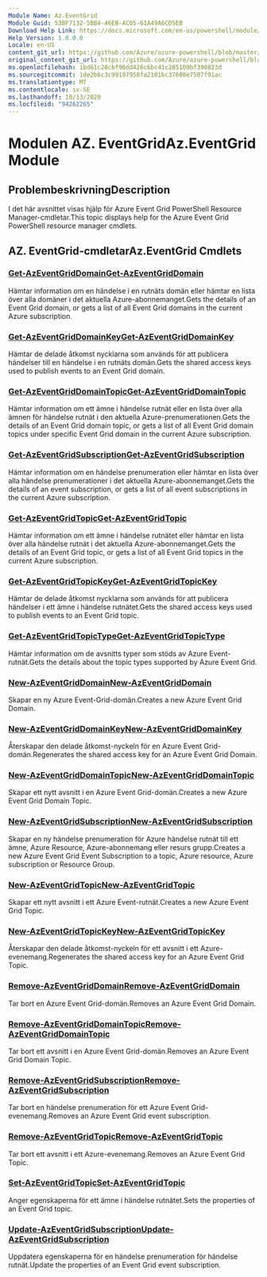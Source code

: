 ```yaml
---
Module Name: Az.EventGrid
Module Guid: 53BF7132-5BB4-46EB-AC05-61A49A6CD5EB
Download Help Link: https://docs.microsoft.com/en-us/powershell/module/az.eventgrid
Help Version: 1.0.0.0
Locale: en-US
content_git_url: https://github.com/Azure/azure-powershell/blob/master/src/EventGrid/EventGrid/help/Az.EventGrid.md
original_content_git_url: https://github.com/Azure/azure-powershell/blob/master/src/EventGrid/EventGrid/help/Az.EventGrid.md
ms.openlocfilehash: 1bd61c28cbf96dd426c6bc41c205109bf390823d
ms.sourcegitcommit: 1de2b6c3c99197958fa2101bc37680e7507f91ac
ms.translationtype: MT
ms.contentlocale: sv-SE
ms.lasthandoff: 10/13/2020
ms.locfileid: "94262265"
---
```

# <span data-ttu-id="863a7-101">Modulen AZ. EventGrid</span><span class="sxs-lookup"><span data-stu-id="863a7-101">Az.EventGrid Module</span></span>
## <span data-ttu-id="863a7-102">Problembeskrivning</span><span class="sxs-lookup"><span data-stu-id="863a7-102">Description</span></span>
<span data-ttu-id="863a7-103">I det här avsnittet visas hjälp för Azure Event Grid PowerShell Resource Manager-cmdletar.</span><span class="sxs-lookup"><span data-stu-id="863a7-103">This topic displays help for the Azure Event Grid PowerShell resource manager cmdlets.</span></span>

## <span data-ttu-id="863a7-104">AZ. EventGrid-cmdletar</span><span class="sxs-lookup"><span data-stu-id="863a7-104">Az.EventGrid Cmdlets</span></span>
### [<span data-ttu-id="863a7-105">Get-AzEventGridDomain</span><span class="sxs-lookup"><span data-stu-id="863a7-105">Get-AzEventGridDomain</span></span>](Get-AzEventGridDomain.md)
<span data-ttu-id="863a7-106">Hämtar information om en händelse i en rutnäts domän eller hämtar en lista över alla domäner i det aktuella Azure-abonnemanget.</span><span class="sxs-lookup"><span data-stu-id="863a7-106">Gets the details of an Event Grid domain, or gets a list of all Event Grid domains in the current Azure subscription.</span></span>

### [<span data-ttu-id="863a7-107">Get-AzEventGridDomainKey</span><span class="sxs-lookup"><span data-stu-id="863a7-107">Get-AzEventGridDomainKey</span></span>](Get-AzEventGridDomainKey.md)
<span data-ttu-id="863a7-108">Hämtar de delade åtkomst nycklarna som används för att publicera händelser till en händelse i en rutnäts domän.</span><span class="sxs-lookup"><span data-stu-id="863a7-108">Gets the shared access keys used to publish events to an Event Grid domain.</span></span>

### [<span data-ttu-id="863a7-109">Get-AzEventGridDomainTopic</span><span class="sxs-lookup"><span data-stu-id="863a7-109">Get-AzEventGridDomainTopic</span></span>](Get-AzEventGridDomainTopic.md)
<span data-ttu-id="863a7-110">Hämtar information om ett ämne i händelse rutnät eller en lista över alla ämnen för händelse rutnät i den aktuella Azure-prenumerationen.</span><span class="sxs-lookup"><span data-stu-id="863a7-110">Gets the details of an Event Grid domain topic, or gets a list of all Event Grid domain topics under specific Event Grid domain in the current Azure subscription.</span></span>

### [<span data-ttu-id="863a7-111">Get-AzEventGridSubscription</span><span class="sxs-lookup"><span data-stu-id="863a7-111">Get-AzEventGridSubscription</span></span>](Get-AzEventGridSubscription.md)
<span data-ttu-id="863a7-112">Hämtar information om en händelse prenumeration eller hämtar en lista över alla händelse prenumerationer i det aktuella Azure-abonnemanget.</span><span class="sxs-lookup"><span data-stu-id="863a7-112">Gets the details of an event subscription, or gets a list of all event subscriptions in the current Azure subscription.</span></span>

### [<span data-ttu-id="863a7-113">Get-AzEventGridTopic</span><span class="sxs-lookup"><span data-stu-id="863a7-113">Get-AzEventGridTopic</span></span>](Get-AzEventGridTopic.md)
<span data-ttu-id="863a7-114">Hämtar information om ett ämne i händelse rutnätet eller hämtar en lista över alla händelse rutnät i det aktuella Azure-abonnemanget.</span><span class="sxs-lookup"><span data-stu-id="863a7-114">Gets the details of an Event Grid topic, or gets a list of all Event Grid topics in the current Azure subscription.</span></span>

### [<span data-ttu-id="863a7-115">Get-AzEventGridTopicKey</span><span class="sxs-lookup"><span data-stu-id="863a7-115">Get-AzEventGridTopicKey</span></span>](Get-AzEventGridTopicKey.md)
<span data-ttu-id="863a7-116">Hämtar de delade åtkomst nycklarna som används för att publicera händelser i ett ämne i händelse rutnätet.</span><span class="sxs-lookup"><span data-stu-id="863a7-116">Gets the shared access keys used to publish events to an Event Grid topic.</span></span>

### [<span data-ttu-id="863a7-117">Get-AzEventGridTopicType</span><span class="sxs-lookup"><span data-stu-id="863a7-117">Get-AzEventGridTopicType</span></span>](Get-AzEventGridTopicType.md)
<span data-ttu-id="863a7-118">Hämtar information om de avsnitts typer som stöds av Azure Event-rutnät.</span><span class="sxs-lookup"><span data-stu-id="863a7-118">Gets the details about the topic types supported by Azure Event Grid.</span></span>

### [<span data-ttu-id="863a7-119">New-AzEventGridDomain</span><span class="sxs-lookup"><span data-stu-id="863a7-119">New-AzEventGridDomain</span></span>](New-AzEventGridDomain.md)
<span data-ttu-id="863a7-120">Skapar en ny Azure Event-Grid-domän.</span><span class="sxs-lookup"><span data-stu-id="863a7-120">Creates a new Azure Event Grid Domain.</span></span>

### [<span data-ttu-id="863a7-121">New-AzEventGridDomainKey</span><span class="sxs-lookup"><span data-stu-id="863a7-121">New-AzEventGridDomainKey</span></span>](New-AzEventGridDomainKey.md)
<span data-ttu-id="863a7-122">Återskapar den delade åtkomst-nyckeln för en Azure Event Grid-domän.</span><span class="sxs-lookup"><span data-stu-id="863a7-122">Regenerates the shared access key for an Azure Event Grid Domain.</span></span>

### [<span data-ttu-id="863a7-123">New-AzEventGridDomainTopic</span><span class="sxs-lookup"><span data-stu-id="863a7-123">New-AzEventGridDomainTopic</span></span>](New-AzEventGridDomainTopic.md)
<span data-ttu-id="863a7-124">Skapar ett nytt avsnitt i en Azure Event Grid-domän.</span><span class="sxs-lookup"><span data-stu-id="863a7-124">Creates a new Azure Event Grid Domain Topic.</span></span>

### [<span data-ttu-id="863a7-125">New-AzEventGridSubscription</span><span class="sxs-lookup"><span data-stu-id="863a7-125">New-AzEventGridSubscription</span></span>](New-AzEventGridSubscription.md)
<span data-ttu-id="863a7-126">Skapar en ny händelse prenumeration för Azure händelse rutnät till ett ämne, Azure Resource, Azure-abonnemang eller resurs grupp.</span><span class="sxs-lookup"><span data-stu-id="863a7-126">Creates a new Azure Event Grid Event Subscription to a topic, Azure resource, Azure subscription or Resource Group.</span></span>

### [<span data-ttu-id="863a7-127">New-AzEventGridTopic</span><span class="sxs-lookup"><span data-stu-id="863a7-127">New-AzEventGridTopic</span></span>](New-AzEventGridTopic.md)
<span data-ttu-id="863a7-128">Skapar ett nytt avsnitt i ett Azure Event-rutnät.</span><span class="sxs-lookup"><span data-stu-id="863a7-128">Creates a new Azure Event Grid Topic.</span></span>

### [<span data-ttu-id="863a7-129">New-AzEventGridTopicKey</span><span class="sxs-lookup"><span data-stu-id="863a7-129">New-AzEventGridTopicKey</span></span>](New-AzEventGridTopicKey.md)
<span data-ttu-id="863a7-130">Återskapar den delade åtkomst-nyckeln för ett avsnitt i ett Azure-evenemang.</span><span class="sxs-lookup"><span data-stu-id="863a7-130">Regenerates the shared access key for an Azure Event Grid Topic.</span></span>

### [<span data-ttu-id="863a7-131">Remove-AzEventGridDomain</span><span class="sxs-lookup"><span data-stu-id="863a7-131">Remove-AzEventGridDomain</span></span>](Remove-AzEventGridDomain.md)
<span data-ttu-id="863a7-132">Tar bort en Azure Event Grid-domän.</span><span class="sxs-lookup"><span data-stu-id="863a7-132">Removes an Azure Event Grid Domain.</span></span>

### [<span data-ttu-id="863a7-133">Remove-AzEventGridDomainTopic</span><span class="sxs-lookup"><span data-stu-id="863a7-133">Remove-AzEventGridDomainTopic</span></span>](Remove-AzEventGridDomainTopic.md)
<span data-ttu-id="863a7-134">Tar bort ett avsnitt i en Azure Event Grid-domän.</span><span class="sxs-lookup"><span data-stu-id="863a7-134">Removes an Azure Event Grid Domain Topic.</span></span>

### [<span data-ttu-id="863a7-135">Remove-AzEventGridSubscription</span><span class="sxs-lookup"><span data-stu-id="863a7-135">Remove-AzEventGridSubscription</span></span>](Remove-AzEventGridSubscription.md)
<span data-ttu-id="863a7-136">Tar bort en händelse prenumeration för ett Azure Event Grid-evenemang.</span><span class="sxs-lookup"><span data-stu-id="863a7-136">Removes an Azure Event Grid event subscription.</span></span>

### [<span data-ttu-id="863a7-137">Remove-AzEventGridTopic</span><span class="sxs-lookup"><span data-stu-id="863a7-137">Remove-AzEventGridTopic</span></span>](Remove-AzEventGridTopic.md)
<span data-ttu-id="863a7-138">Tar bort ett avsnitt i ett Azure-evenemang.</span><span class="sxs-lookup"><span data-stu-id="863a7-138">Removes an Azure Event Grid Topic.</span></span>

### [<span data-ttu-id="863a7-139">Set-AzEventGridTopic</span><span class="sxs-lookup"><span data-stu-id="863a7-139">Set-AzEventGridTopic</span></span>](Set-AzEventGridTopic.md)
<span data-ttu-id="863a7-140">Anger egenskaperna för ett ämne i händelse rutnätet.</span><span class="sxs-lookup"><span data-stu-id="863a7-140">Sets the properties of an Event Grid topic.</span></span>

### [<span data-ttu-id="863a7-141">Update-AzEventGridSubscription</span><span class="sxs-lookup"><span data-stu-id="863a7-141">Update-AzEventGridSubscription</span></span>](Update-AzEventGridSubscription.md)
<span data-ttu-id="863a7-142">Uppdatera egenskaperna för en händelse prenumeration för händelse rutnät.</span><span class="sxs-lookup"><span data-stu-id="863a7-142">Update the properties of an Event Grid event subscription.</span></span>

